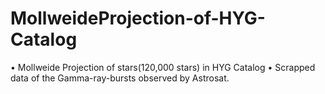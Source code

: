 # MollweideProjection-of-HYG-Catalog
• Mollweide Projection of stars(120,000 stars) in
HYG Catalog
• Scrapped data of the Gamma-ray-bursts observed
by Astrosat.
